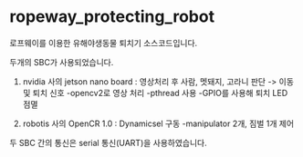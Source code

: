 # ropeway_protecting_robot

로프웨이를 이용한 유해야생동물 퇴치기 소스코드입니다.

두개의 SBC가 사용되었습니다.
1) nvidia 사의 jetson nano board : 영상처리 후 사람, 멧돼지, 고라니 판단   ->   이동 및 퇴치 신호
    -opencv2로 영상 처리
    -pthread 사용
    -GPIO를 사용해 퇴치 LED 점멸
    
2) robotis 사의 OpenCR 1.0 : Dynamicsel 구동
    -manipulator 2개, 짐벌 1개 제어



두 SBC 간의 통신은 serial 통신(UART)을 사용하였습니다.
